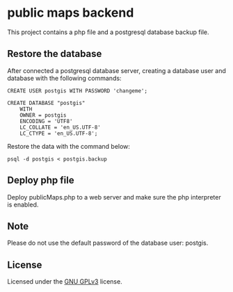 # public maps backend

This project contains a php file and a postgresql database backup file. 

## Restore the database

After connected a postgresql database server, 
creating a database user and database with the following commands:
```
CREATE USER postgis WITH PASSWORD 'changeme';

CREATE DATABASE "postgis"
    WITH 
    OWNER = postgis
    ENCODING = 'UTF8'
    LC_COLLATE = 'en_US.UTF-8'
    LC_CTYPE = 'en_US.UTF-8';
```

Restore the data with the command below: 
```
psql -d postgis < postgis.backup
```

## Deploy php file

Deploy publicMaps.php to a web server and make sure the php interpreter is enabled.

## Note

Please do not use the default password  of the database user: postgis.


## License

Licensed under the [GNU GPLv3](LICENSE) license.
